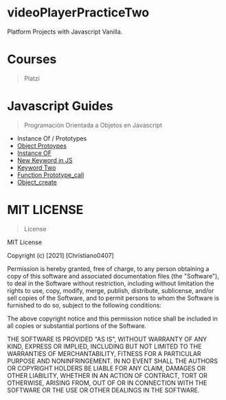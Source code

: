 # videoPlayerPracticeTwo

Platform Projects with Javascript Vanilla.

# Courses

> Platzi

# Javascript Guides

> Programación Orientada a Objetos en Javascript

- Instance Of / Prototypes
- [Object Protoypes](https://developer.mozilla.org/en-US/docs/Learn/JavaScript/Objects/Object_prototypes)
- [Instance OF](https://developer.mozilla.org/en-US/docs/Web/JavaScript/Reference/Operators/instanceof)
- [New Keyword in JS](https://stackoverflow.com/questions/1646698/what-is-the-new-keyword-in-javascript)
- [Keyword Two](https://www.liip.ch/en/blog/why-i-dont-use-the-javascript-new-keyword)
- [Function Prototype_call](https://developer.mozilla.org/en-US/docs/Web/JavaScript/Reference/Global_Objects/Function/call)
- [Object_create](https://developer.mozilla.org/en-US/docs/Web/JavaScript/Reference/Global_Objects/Object/create#Polyfill)

# MIT LICENSE

> License

MIT License

Copyright (c) [2021] [Christiano0407]

Permission is hereby granted, free of charge, to any person obtaining a copy of this software and associated documentation files (the "Software"), to deal in the Software without restriction, including without limitation the rights to use, copy, modify, merge, publish, distribute, sublicense, and/or sell copies of the Software, and to permit persons to whom the Software is furnished to do so, subject to the following conditions:

The above copyright notice and this permission notice shall be included in all copies or substantial portions of the Software.

THE SOFTWARE IS PROVIDED "AS IS", WITHOUT WARRANTY OF ANY KIND, EXPRESS OR IMPLIED, INCLUDING BUT NOT LIMITED TO THE WARRANTIES OF MERCHANTABILITY, FITNESS FOR A PARTICULAR PURPOSE AND NONINFRINGEMENT. IN NO EVENT SHALL THE AUTHORS OR COPYRIGHT HOLDERS BE LIABLE FOR ANY CLAIM, DAMAGES OR OTHER LIABILITY, WHETHER IN AN ACTION OF CONTRACT, TORT OR OTHERWISE, ARISING FROM, OUT OF OR IN CONNECTION WITH THE SOFTWARE OR THE USE OR OTHER DEALINGS IN THE SOFTWARE.
